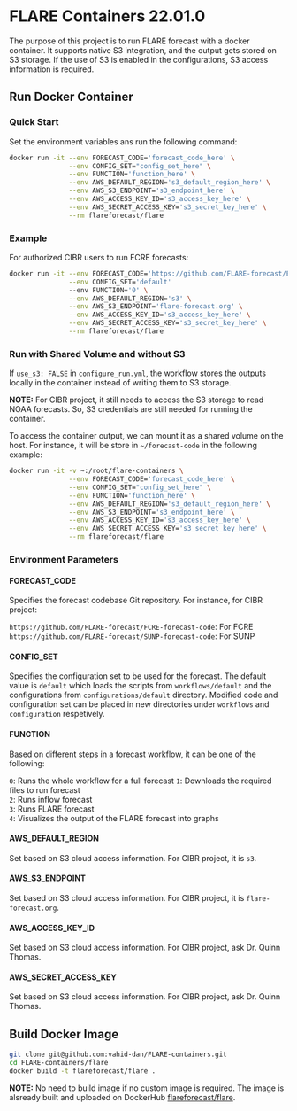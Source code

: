 # FLARE Containers 22.01.0

The purpose of this project is to run FLARE forecast with a docker container. It supports native S3 integration, and the output gets stored on S3 storage. If the use of S3 is enabled in the configurations, S3 access information is required.

## Run Docker Container

### Quick Start

Set the environment variables ans run the following command:

```bash
docker run -it --env FORECAST_CODE='forecast_code_here' \
               --env CONFIG_SET="config_set_here" \
               --env FUNCTION='function_here' \
               --env AWS_DEFAULT_REGION='s3_default_region_here' \
               --env AWS_S3_ENDPOINT='s3_endpoint_here' \
               --env AWS_ACCESS_KEY_ID='s3_access_key_here' \
               --env AWS_SECRET_ACCESS_KEY='s3_secret_key_here' \
               --rm flareforecast/flare
```

### Example

For authorized CIBR users to run FCRE forecasts:

```bash
docker run -it --env FORECAST_CODE='https://github.com/FLARE-forecast/FCRE-forecast-code' \
               --env CONFIG_SET='default'
               --env FUNCTION='0' \
               --env AWS_DEFAULT_REGION='s3' \
               --env AWS_S3_ENDPOINT='flare-forecast.org' \
               --env AWS_ACCESS_KEY_ID='s3_access_key_here' \
               --env AWS_SECRET_ACCESS_KEY='s3_secret_key_here' \
               --rm flareforecast/flare
```

### Run with Shared Volume and without S3

If `use_s3: FALSE` in `configure_run.yml`, the workflow stores the outputs locally in the container instead of writing them to S3 storage.

**NOTE:** For CIBR project, it still needs to access the S3 storage to read NOAA forecasts. So, S3 credentials are still needed for running the container.

To access the container output, we can mount it as a shared volume on the host. For instance, it will be store in `~/forecast-code` in the following example:

```bash
docker run -it -v ~:/root/flare-containers \
               --env FORECAST_CODE='forecast_code_here' \
               --env CONFIG_SET="config_set_here" \
               --env FUNCTION='function_here' \
               --env AWS_DEFAULT_REGION='s3_default_region_here' \
               --env AWS_S3_ENDPOINT='s3_endpoint_here' \
               --env AWS_ACCESS_KEY_ID='s3_access_key_here' \
               --env AWS_SECRET_ACCESS_KEY='s3_secret_key_here' \
               --rm flareforecast/flare
```

### Environment Parameters

#### FORECAST_CODE

Specifies the forecast codebase Git repository. For instance, for CIBR project:

`https://github.com/FLARE-forecast/FCRE-forecast-code`: For FCRE  
`https://github.com/FLARE-forecast/SUNP-forecast-code`: For SUNP

#### CONFIG_SET

Specifies the configuration set to be used for the forecast. The default value is `default` which loads the scripts from `workflows/default` and the configurations from `configurations/default` directory. Modified code and configuration set can be placed in new directories under `workflows` and `configuration` respetively.

#### FUNCTION

Based on different steps in a forecast workflow, it can be one of the following:

`0`: Runs the whole workflow for a full forecast
`1`: Downloads the required files to run forecast  
`2`: Runs inflow forecast  
`3`: Runs FLARE forecast  
`4`: Visualizes the output of the FLARE forecast into graphs

#### AWS_DEFAULT_REGION

Set based on S3 cloud access information. For CIBR project, it is `s3`.

#### AWS_S3_ENDPOINT

Set based on S3 cloud access information. For CIBR project, it is `flare-forecast.org`.

#### AWS_ACCESS_KEY_ID

Set based on S3 cloud access information. For CIBR project, ask Dr. Quinn Thomas.

#### AWS_SECRET_ACCESS_KEY

Set based on S3 cloud access information. For CIBR project, ask Dr. Quinn Thomas.

## Build Docker Image

```bash
git clone git@github.com:vahid-dan/FLARE-containers.git
cd FLARE-containers/flare
docker build -t flareforecast/flare .
```

**NOTE:** No need to build image if no custom image is required. The image is alsready built and uploaded on DockerHub [flareforecast/flare](https://hub.docker.com/repository/docker/flareforecast/flare).
